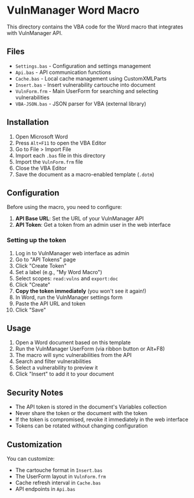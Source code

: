 # VulnManager Word Macro

This directory contains the VBA code for the Word macro that integrates with VulnManager API.

## Files

- `Settings.bas` - Configuration and settings management
- `Api.bas` - API communication functions
- `Cache.bas` - Local cache management using CustomXMLParts
- `Insert.bas` - Insert vulnerability cartouche into document
- `VulnForm.frm` - Main UserForm for searching and selecting vulnerabilities
- `VBA-JSON.bas` - JSON parser for VBA (external library)

## Installation

1. Open Microsoft Word
2. Press `Alt+F11` to open the VBA Editor
3. Go to File > Import File
4. Import each `.bas` file in this directory
5. Import the `VulnForm.frm` file
6. Close the VBA Editor
7. Save the document as a macro-enabled template (`.dotm`)

## Configuration

Before using the macro, you need to configure:

1. **API Base URL**: Set the URL of your VulnManager API
2. **API Token**: Get a token from an admin user in the web interface

### Setting up the token

1. Log in to VulnManager web interface as admin
2. Go to "API Tokens" page
3. Click "Create Token"
4. Set a label (e.g., "My Word Macro")
5. Select scopes: `read:vulns` and `export:doc`
6. Click "Create"
7. **Copy the token immediately** (you won't see it again!)
8. In Word, run the VulnManager settings form
9. Paste the API URL and token
10. Click "Save"

## Usage

1. Open a Word document based on this template
2. Run the VulnManager UserForm (via ribbon button or Alt+F8)
3. The macro will sync vulnerabilities from the API
4. Search and filter vulnerabilities
5. Select a vulnerability to preview it
6. Click "Insert" to add it to your document

## Security Notes

- The API token is stored in the document's Variables collection
- Never share the token or the document with the token
- If the token is compromised, revoke it immediately in the web interface
- Tokens can be rotated without changing configuration

## Customization

You can customize:

- The cartouche format in `Insert.bas`
- The UserForm layout in `VulnForm.frm`
- Cache refresh interval in `Cache.bas`
- API endpoints in `Api.bas`
